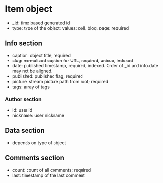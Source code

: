 # Item object
* _id: time based generated id 
* type: type of the object; values: poll, blog, page; required

## Info section
* caption: object title, required
* slug: normalized caption for URL, required, unique, indexed
* date: published timestamp, required, indexed. Order of _id and info.date may not be aligned.
* published: published flag, required
* picture: stream picture path from root; required
* tags: array of tags

### Author section
* id: user id
* nickname: user nickname

## Data section
* depends on type of object

## Comments section
* count: count of all comments; required
* last: timestamp of the last comment
